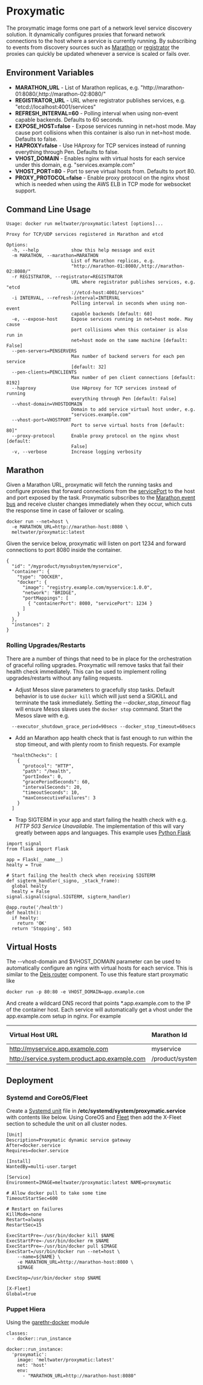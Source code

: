 # Proxymatic
The proxymatic image forms one part of a network level service discovery solution. It dynamically configures proxies that forward network connections to the host where a service is currently running. By subscribing to events from discovery sources such as [Marathon](https://github.com/mesosphere/marathon) or [registrator](https://github.com/gliderlabs/registrator) the proxies can quickly be updated whenever a service is scaled or fails over.

## Environment Variables

 * **MARATHON_URL** - List of Marathon replicas, e.g. "http://marathon-01:8080/,http://marathon-02:8080/"
 * **REGISTRATOR_URL** - URL where registrator publishes services, e.g. "etcd://localhost:4001/services"
 * **REFRESH_INTERVAL=60** - Polling interval when using non-event capable backends. Defaults to 60 seconds.
 * **EXPOSE_HOST=false** - Expose services running in net=host mode. May cause port collisions when this container is also run in net=host mode. Defaults to false.
 * **HAPROXY=false** - Use HAproxy for TCP services instead of running everything through Pen. Defaults to false.
 * **VHOST_DOMAIN** - Enables nginx with virtual hosts for each service under this domain, e.g. "services.example.com"
 * **VHOST_PORT=80** - Port to serve virtual hosts from. Defaults to port 80.
 * **PROXY_PROTOCOL=false** - Enable proxy protocol on the nginx vhost which is needed when using the AWS ELB in TCP mode for websocket support.

## Command Line Usage

```
Usage: docker run meltwater/proxymatic:latest [options]...

Proxy for TCP/UDP services registered in Marathon and etcd

Options:
  -h, --help            show this help message and exit
  -m MARATHON, --marathon=MARATHON
                        List of Marathon replicas, e.g.
                        "http://marathon-01:8080/,http://marathon-02:8080/"
  -r REGISTRATOR, --registrator=REGISTRATOR
                        URL where registrator publishes services, e.g. "etcd
                        ://etcd-host:4001/services"
  -i INTERVAL, --refresh-interval=INTERVAL
                        Polling interval in seconds when using non-event
                        capable backends [default: 60]
  -e, --expose-host     Expose services running in net=host mode. May cause
                        port collisions when this container is also run in
                        net=host mode on the same machine [default: False]
  --pen-servers=PENSERVERS
                        Max number of backend servers for each pen service
                        [default: 32]
  --pen-clients=PENCLIENTS
                        Max number of pen client connections [default: 8192]
  --haproxy             Use HAproxy for TCP services instead of running
                        everything through Pen [default: False]
  --vhost-domain=VHOSTDOMAIN
                        Domain to add service virtual host under, e.g.
                        "services.example.com"
  --vhost-port=VHOSTPORT
                        Port to serve virtual hosts from [default: 80]"
  --proxy-protocol      Enable proxy protocol on the nginx vhost [default:
                        False]
  -v, --verbose         Increase logging verbosity
```

## Marathon

Given a Marathon URL, proxymatic will fetch the running tasks and configure proxies that forward connections from the [servicePort](http://mesosphere.com/docs/getting-started/service-discovery/) to the host and port exposed by the task. Proxymatic subscribes to the [Marathon event bus](https://mesosphere.github.io/marathon/docs/event-bus.html) 
and receive cluster changes immediately when they occur, which cuts the response time in case of failover or scaling.

```
docker run --net=host \
  -e MARATHON_URL=http://marathon-host:8080 \
  meltwater/proxymatic:latest
```

Given the service below, proxymatic will listen on port 1234 and forward connections to port 8080 inside the container. 

```
{
  "id": "/myproduct/mysubsystem/myservice",
  "container": {
    "type": "DOCKER",
    "docker": {
      "image": "registry.example.com/myservice:1.0.0",
      "network": "BRIDGE",
      "portMappings": [
        { "containerPort": 8080, "servicePort": 1234 }
      ]
    }
  },
  "instances": 2
}
```

### Rolling Upgrades/Restarts

There are a number of things that need to be in place for the orchestration of graceful rolling upgrades. Proxymatic will remove tasks that fail their health check immediately. This can be used to implement rolling upgrades/restarts without any failing requests.

* Adjust Mesos slave parameters to gracefully stop tasks. Default behavior is to use `docker kill` which will just send a SIGKILL and terminate the task immediately. Setting the *--docker_stop_timeout* flag will ensure Mesos slaves uses the `docker stop` command. Start the Mesos slave with e.g.

```
  --executor_shutdown_grace_period=90secs --docker_stop_timeout=60secs
```

* Add an Marathon app health check that is fast enough to run within the stop timeout, and with plenty room to finish requests. For example

```
  "healthChecks": [
    {
      "protocol": "HTTP",
      "path": "/health",
      "portIndex": 0,
      "gracePeriodSeconds": 60,
      "intervalSeconds": 20,
      "timeoutSeconds": 10,
      "maxConsecutiveFailures": 3
    }
  ]
```

* Trap SIGTERM in your app and start failing the health check with e.g. *HTTP 503 Service Unavailable*. The  implementation of this will vary greatly between apps and languages. This example uses [Python Flask](http://flask.pocoo.org/)

```
import signal
from flask import Flask

app = Flask(__name__)
healty = True

# Start failing the health check when receiving SIGTERM
def sigterm_handler(_signo, _stack_frame):
  global healty
  healty = False
signal.signal(signal.SIGTERM, sigterm_handler)

@app.route('/health')
def health():
  if healty:
    return 'OK'
  return 'Stopping', 503
```

## Virtual Hosts

The --vhost-domain and $VHOST_DOMAIN parameter can be used to automatically configure an nginx with virtual hosts for each service. This is similar to the [Deis router](http://docs.deis.io/en/latest/understanding_deis/components/#router) component. To use this feature start proxymatic like

```
docker run -p 80:80 -e VHOST_DOMAIN=app.example.com
```

And create a wildcard DNS record that points *.app.example.com to the IP of the 
container host. Each service will automatically get a vhost under the app.example.com setup in nginx. For example

| Virtual Host URL   | Marathon Id | Registrator SERVICE_NAME |
| :----------------- | :---------- | :----------------------- |
| http://myservice.app.example.com | myservice | myservice |
| http://service.system.product.app.example.com | /product/system/service | service.system.product |

## Deployment

### Systemd and CoreOS/Fleet

Create a [Systemd unit](http://www.freedesktop.org/software/systemd/man/systemd.unit.html) file in **/etc/systemd/system/proxymatic.service** with contents like below. Using CoreOS and [Fleet](https://coreos.com/docs/launching-containers/launching/fleet-unit-files/) then add the X-Fleet section to schedule the unit on all cluster nodes.

```
[Unit]
Description=Proxymatic dynamic service gateway
After=docker.service
Requires=docker.service

[Install]
WantedBy=multi-user.target

[Service]
Environment=IMAGE=meltwater/proxymatic:latest NAME=proxymatic

# Allow docker pull to take some time
TimeoutStartSec=600

# Restart on failures
KillMode=none
Restart=always
RestartSec=15

ExecStartPre=-/usr/bin/docker kill $NAME
ExecStartPre=-/usr/bin/docker rm $NAME
ExecStartPre=-/usr/bin/docker pull $IMAGE
ExecStart=/usr/bin/docker run --net=host \
    --name=${NAME} \
    -e MARATHON_URL=http://marathon-host:8080 \
    $IMAGE

ExecStop=/usr/bin/docker stop $NAME

[X-Fleet]
Global=true
```

### Puppet Hiera

Using the [garethr-docker](https://github.com/garethr/garethr-docker) module

```
classes:
  - docker::run_instance

docker::run_instance:
  'proxymatic':
    image: 'meltwater/proxymatic:latest'
    net: 'host'
    env:
      - "MARATHON_URL=http://marathon-host:8080"
```
